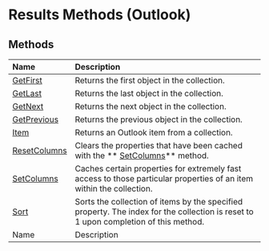 
# Results Methods (Outlook)

## Methods



|**Name**|**Description**|
|:-----|:-----|
| [GetFirst](9a8b56ce-5e93-f1b1-be7f-7734d86f4997.md)|Returns the first object in the collection.|
| [GetLast](90a50739-b9a9-92de-516b-1cd9f3fe8d50.md)|Returns the last object in the collection. |
| [GetNext](3667738a-fcae-b786-e8d4-e478b1614c8c.md)|Returns the next object in the collection. |
| [GetPrevious](be9877c4-602d-7e2d-a00b-edb4aead7441.md)|Returns the previous object in the collection. |
| [Item](efcb4fbb-fa83-c20b-2bfe-d8575a01ff51.md)|Returns an Outlook item from a collection.|
| [ResetColumns](1839dd92-cbab-5fac-a59b-b1ceb6ef874a.md)|Clears the properties that have been cached with the  ** [SetColumns](119ea78f-f61e-a95e-e9df-440499af962a.md)** method.|
| [SetColumns](119ea78f-f61e-a95e-e9df-440499af962a.md)|Caches certain properties for extremely fast access to those particular properties of an item within the collection. |
| [Sort](d897f4c9-ef58-cdb4-ca9e-d179af12f2b5.md)|Sorts the collection of items by the specified property. The index for the collection is reset to 1 upon completion of this method.|
|Name|Description|
